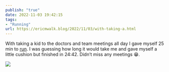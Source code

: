 ```yaml
---
publish: "true"
date: 2022-11-03 19:42:15
tags:
- "Running"
url: https://ericmwalk.blog/2022/11/03/with-taking-a.html
---
```

With taking a kid to the doctors and team meetings all day I gave myself 25 min to [run](http://www.strava.com/activities/8064103704). I was guessing how long it would take me and gave myself a little cushion but finished in 24:42. Didn’t miss any meetings 😁.


![](https://ericmwalk.blog/uploads/2022/6f77f1cb9c.jpg)